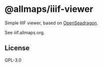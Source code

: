 # @allmaps/iiif-viewer

Simple IIIF viewer, based on [OpenSeadragon](https://openseadragon.github.io).

See iiif.allmaps.org.

## License

GPL-3.0
